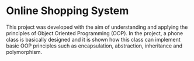 # Online Shopping System
 This project was developed with the aim of understanding and applying the principles of Object Oriented Programming (OOP). In the project, a phone class is basically designed and it is shown how this class can implement basic OOP principles such as encapsulation, abstraction, inheritance and polymorphism.
